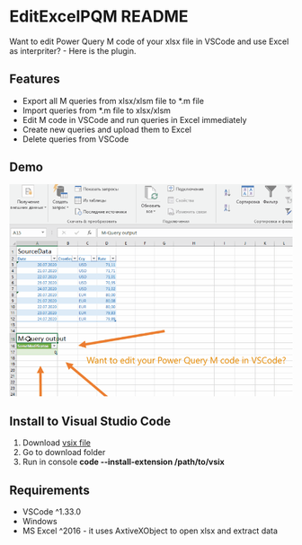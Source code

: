 # EditExcelPQM README
Want to edit Power Query M code of your xlsx file in VSCode and use Excel as interpriter? - Here is the plugin. 

## Features
* Export all M queries from xlsx/xlsm file to *.m file
* Import queries from *.m file to xlsx/xlsm
* Edit M code in VSCode and run queries in Excel immediately 
* Create new queries and upload them to Excel
* Delete queries from VSCode

## Demo
![Image of demo](images/demo.gif)

## Install to Visual Studio Code
1) Download [vsix file](editexcelpqm-1.0.1.vsix)
2) Go to download folder
3) Run in console **code --install-extension /path/to/vsix**

## Requirements
* VSCode ^1.33.0
* Windows
* MS Excel ^2016 - it uses AxtiveXObject to open xlsx and extract data